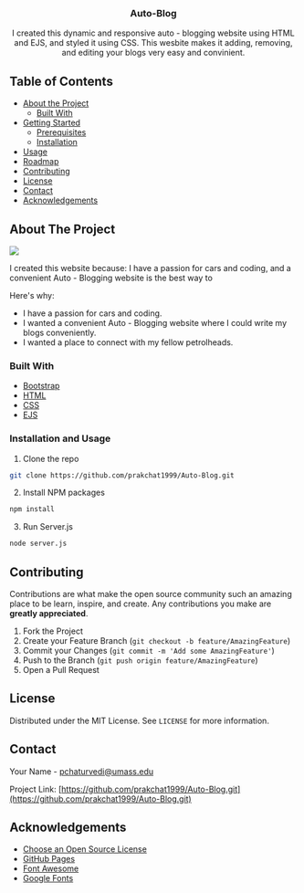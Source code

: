 <!-- PROJECT HEADER -->
<br />
<p align="center">

  <h3 align="center">Auto-Blog</h3>

  <p align="center">
    I created this dynamic and responsive auto - blogging website using HTML and EJS, and styled it using CSS. This wesbite makes it adding, removing, and editing your blogs very easy and convinient.
  </p>
</p>



<!-- TABLE OF CONTENTS -->
## Table of Contents

* [About the Project](#about-the-project)
  * [Built With](#built-with)
* [Getting Started](#getting-started)
  * [Prerequisites](#prerequisites)
  * [Installation](#installation)
* [Usage](#usage)
* [Roadmap](#roadmap)
* [Contributing](#contributing)
* [License](#license)
* [Contact](#contact)
* [Acknowledgements](#acknowledgements)



<!-- ABOUT THE PROJECT -->
## About The Project

<img src = "images/Home-Page-SS.png">

I created this website because: I have a passion for cars and coding, and a convenient Auto - Blogging website is the best way to 

Here's why:
* I have a passion for cars and coding.
* I wanted a convenient Auto - Blogging website where I could write my blogs conveniently.
* I wanted a place to connect with my fellow petrolheads.

### Built With

* [Bootstrap](https://getbootstrap.com)
* [HTML](https://html.com/)
* [CSS](https://www.w3.org/Style/CSS/Overview.en.html)
* [EJS](https://ejs.co/)


### Installation and Usage

1. Clone the repo
```sh
git clone https://github.com/prakchat1999/Auto-Blog.git
```
2. Install NPM packages
```sh
npm install
```
3. Run Server.js
```sh
node server.js
```

<!-- CONTRIBUTING -->
## Contributing

Contributions are what make the open source community such an amazing place to be learn, inspire, and create. Any contributions you make are **greatly appreciated**.

1. Fork the Project
2. Create your Feature Branch (`git checkout -b feature/AmazingFeature`)
3. Commit your Changes (`git commit -m 'Add some AmazingFeature'`)
4. Push to the Branch (`git push origin feature/AmazingFeature`)
5. Open a Pull Request



<!-- LICENSE -->
## License

Distributed under the MIT License. See `LICENSE` for more information.



<!-- CONTACT -->
## Contact

Your Name - pchaturvedi@umass.edu

Project Link: [https://github.com/prakchat1999/Auto-Blog.git](https://github.com/prakchat1999/Auto-Blog.git)



<!-- ACKNOWLEDGEMENTS -->
## Acknowledgements
* [Choose an Open Source License](https://choosealicense.com)
* [GitHub Pages](https://pages.github.com)
* [Font Awesome](https://fontawesome.com)
* [Google Fonts](https://fonts.google.com)
